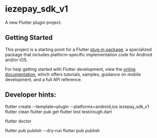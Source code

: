 # iezepay_sdk_v1

A new Flutter plugin project.

## Getting Started

This project is a starting point for a Flutter
[plug-in package](https://flutter.dev/to/develop-plugins),
a specialized package that includes platform-specific implementation code for
Android and/or iOS.

For help getting started with Flutter development, view the
[online documentation](https://docs.flutter.dev), which offers tutorials,
samples, guidance on mobile development, and a full API reference.


## Developer hints:


flutter create --template=plugin --platforms=android,ios iezepay_sdk_v1
flutter clean
flutter pub get
flutter test test/rough.dart

flutter doctor

flutter pub publish --dry-run
flutter pub publish
